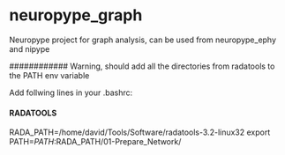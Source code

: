 # neuropype_graph
Neuropype project for graph analysis, can be used from neuropype_ephy and nipype

############ Warning, should add all the directories from radatools to the PATH env variable

Add follwing lines in your .bashrc:

#### RADATOOLS
RADA_PATH=/home/david/Tools/Software/radatools-3.2-linux32
export PATH=$PATH:$RADA_PATH/01-Prepare_Network/


